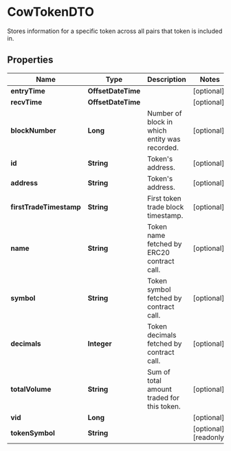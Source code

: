 

# CowTokenDTO

Stores information for a specific token across all pairs that token is included in.

## Properties

| Name | Type | Description | Notes |
|------------ | ------------- | ------------- | -------------|
|**entryTime** | **OffsetDateTime** |  |  [optional] |
|**recvTime** | **OffsetDateTime** |  |  [optional] |
|**blockNumber** | **Long** | Number of block in which entity was recorded. |  [optional] |
|**id** | **String** | Token&#39;s address. |  [optional] |
|**address** | **String** | Token&#39;s address. |  [optional] |
|**firstTradeTimestamp** | **String** | First token trade block timestamp. |  [optional] |
|**name** | **String** | Token name fetched by ERC20 contract call. |  [optional] |
|**symbol** | **String** | Token symbol fetched by contract call. |  [optional] |
|**decimals** | **Integer** | Token decimals fetched by contract call. |  [optional] |
|**totalVolume** | **String** | Sum of total amount traded for this token. |  [optional] |
|**vid** | **Long** |  |  [optional] |
|**tokenSymbol** | **String** |  |  [optional] [readonly] |



